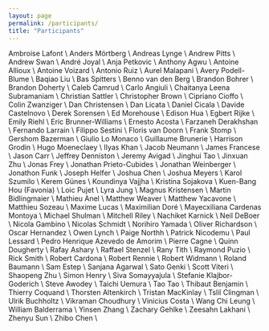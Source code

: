 ```yaml
---
layout: page
permalink: /participants/
title: "Participants"
---
```


Ambroise	Lafont \\
Anders	Mörtberg \\
Andreas	Lynge \\
Andrew	Pitts \\
Andrew	Swan \\
André	Joyal \\
Anja	Petkovic \\
Anthony	Agwu \\
Antoine	Allioux \\
Antoine	Voizard \\
Antonio	Ruiz \\
Aurel	Malapani \\
Avery	Podell-Blume \\
Baqiao	Liu \\
Bas	Spitters \\
Benno	van den Berg \\
Brandon	Bohrer \\
Brandon	Doherty \\
Caleb	Camrud \\
Carlo	Angiuli \\
Chaitanya	Leena Subramaniam \\
Christian	Sattler \\
Christopher	Brown \\
Cipriano	Cioffo \\
Colin	Zwanziger \\
Dan	Christensen \\
Dan	Licata \\
Daniel	Cicala \\
Davide	Castelnovo \\
Derek	Sorensen \\
Ed	Morehouse \\
Edison	Hua \\
Egbert	Rijke \\
Emily	Riehl \\
Eric	Brunner-Williams \\
Ernesto	Acosta \\
Farzaneh	Derakhshan \\
Fernando	Larrain \\
Filippo	Sestini \\
Floris	van Doorn \\
Frank	Stomp \\
Gershom	Bazerman \\
Giulio	Lo Monaco \\
Guillaume	Brunerie \\
Harrison	Grodin \\
Hugo	Moeneclaey \\
Ilyas	Khan \\
Jacob	Neumann \\
James	Francese \\
Jason	Carr \\
Jeffrey	Denniston \\
Jeremy	Avigad \\
Jinghui	Tao \\
Jinxuan	Zhu \\
Jonas	Frey \\
Jonathan	Prieto-Cubides \\
Jonathan	Weinberger \\
Jonathon	Funk \\
Joseph	Helfer \\
Joshua	Chen \\
Joshua	Meyers \\
Karol	Szumilo \\
Kerem	Günes \\
Koundinya	Vajjha \\
Kristina	Sojakova \\
Kuen-Bang	Hou (Favonia) \\
Loic	Pujet \\
Lyra	Jung \\
Magnus	Kristensen \\
Martin	Bidlingmaier \\
Mathieu	Anel \\
Matthew	Weaver \\
Matthew	Yacavone \\
Matthieu	Sozeau \\
Maxime	Lucas \\
Maximilian	Doré \\
Mayecxiliana	Cardenas Montoya \\
Michael	Shulman \\
Mitchell	Riley \\
Nachiket	Karnick \\
Neil	DeBoer \\
Nicola	Gambino \\
Nicolas	Schmidt \\
Norihiro	Yamada \\
Oliver	Richardson \\
Oscar	Hernandez \\
Owen	Lynch \\
Paige	Northh \\
Patrick	Nicodemu \\
Paul	Lessard \\
Pedro Henrique	Azevedo de Amorim \\
Pierre	Cagne \\
Quinn	Dougherty \\
Rafay	Ashary \\
Raffael	Stenzel \\
Rany	Tith \\
Raymond	Puzio \\
Rick	Smith \\
Robert	Cardona \\
Robert	Rennie \\
Robert	Widmann \\
Roland	Baumann \\
Sam	Estep \\
Sanjana	Agarwal \\
Sato	Genki \\
Scott	Viteri \\
Shaopeng	Zhu \\
Simon	Henry \\
Siva	Somayyajula \\
Stefanie	Klajbor-Goderich \\
Steve	Awodey \\
Taichi	Uemura \\
Tao	Tao \\
Thibaut	Benjamin \\
Thierry	Coquand \\
Thorsten	Altenkirch \\
Tristan	MacKinlay \\
Tslil	Clingman \\
Ulrik	Buchholtz \\
Vikraman	Choudhury \\
Vinicius	Costa \\
Wang Chi	Leung \\
William	Balderrama \\
Yinsen	Zhang \\
Zachary	Gehlke \\
Zeesahn	Lakhani \\
Zhenyu	Sun \\
Zhibo	Chen \\